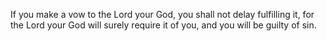 If you make a vow to the Lord your God, you shall not delay fulfilling it, for the Lord your God will surely require it of you, and you will be guilty of sin.
